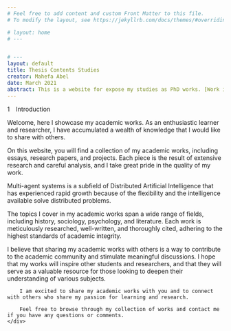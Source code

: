 ```yaml
---
# Feel free to add content and custom Front Matter to this file.
# To modify the layout, see https://jekyllrb.com/docs/themes/#overriding-theme-defaults

# layout: home
# ---


# ---
layout: default
title: Thesis Contents Studies
creator: Mahefa Abel
date: March 2021
abstract: This is a website for expose my studies as PhD works. [Work in progress]
---
```

<div>
    <p class="Section">1 &ensp; Introduction</p>
    <div class="BodyText">
        <p>
            Welcome, here I showcase my academic works. As an enthusiastic learner and researcher, I have accumulated a wealth of knowledge that I would like to share with others.
        </p>
        <p>
            On this website, you will find a collection of my academic works, including essays, research papers, and projects. Each piece is the result of extensive research and careful analysis, and I take great pride in the quality of my work.
        </p>
        <p>
            Multi-agent systems is a subfield of Distributed Artificial Intelligence that has experienced rapid growth because of the flexibility and the intelligence available solve distributed problems. 
        </p>
        <p>
            The topics I cover in my academic works span a wide range of fields, including history, sociology, psychology, and literature. Each work is meticulously researched, well-written, and thoroughly cited, adhering to the highest standards of academic integrity.
        </p>
        <p>
            I believe that sharing my academic works with others is a way to contribute to the academic community and stimulate meaningful discussions. I hope that my works will inspire other students and researchers, and that they will serve as a valuable resource for those looking to deepen their understanding of various subjects.
        </p>
        
        I am excited to share my academic works with you and to connect with others who share my passion for learning and research. 
        
        Feel free to browse through my collection of works and contact me if you have any questions or comments. 
    </div>
<div>
